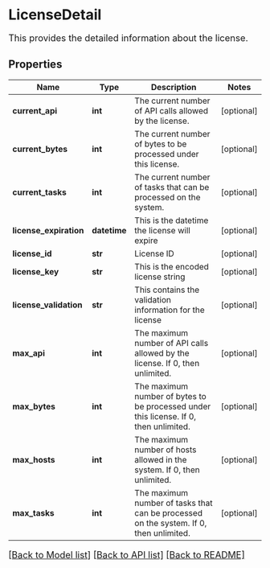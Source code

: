 # LicenseDetail

This provides the detailed information about the license.
## Properties
Name | Type | Description | Notes
------------ | ------------- | ------------- | -------------
**current_api** | **int** | The current number of API calls allowed by the license. | [optional] 
**current_bytes** | **int** | The current number of bytes to be processed under this license. | [optional] 
**current_tasks** | **int** | The current number of tasks that can be processed on the system. | [optional] 
**license_expiration** | **datetime** | This is the datetime the license will expire | [optional] 
**license_id** | **str** | License ID | [optional] 
**license_key** | **str** | This is the encoded license string | [optional] 
**license_validation** | **str** | This contains the validation information for the license | [optional] 
**max_api** | **int** | The maximum number of API calls allowed by the license. If 0, then unlimited. | [optional] 
**max_bytes** | **int** | The maximum number of bytes to be processed under this license.  If 0, then unlimited. | [optional] 
**max_hosts** | **int** | The maximum number of hosts allowed in the system.  If 0, then unlimited. | [optional] 
**max_tasks** | **int** | The maximum number of tasks that can be processed on the system. If 0, then unlimited. | [optional] 

[[Back to Model list]](../README.md#documentation-for-models) [[Back to API list]](../README.md#documentation-for-api-endpoints) [[Back to README]](../README.md)

<style>
     p, ul, ol, li { font-size: 18px !important;}
</style>


